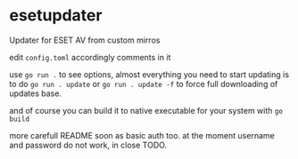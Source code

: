 # esetupdater
Updater for ESET AV from custom mirros

edit `config.toml` accordingly comments in it

use `go run .` to see options, almost everything you need to start updating is to do `go run . update` 
or `go run . update -f` to force full downloading of updates base.

and of course you can build it to native executable for your system with `go build`

more carefull README soon as basic auth too. at the moment username and password do not work, in close TODO.
